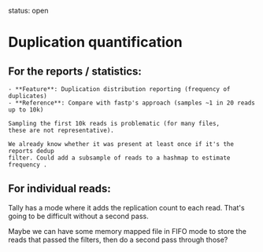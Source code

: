 status: open
# Duplication quantification


## For the reports / statistics:
    - **Feature**: Duplication distribution reporting (frequency of duplicates)
    - **Reference**: Compare with fastp's approach (samples ~1 in 20 reads up to 10k)

    Sampling the first 10k reads is problematic (for many files, 
    these are not representative).

    We already know whether it was present at least once if it's the reports dedup
    filter. Could add a subsample of reads to a hashmap to estimate frequency .


## For individual reads: 

Tally has a mode where it adds the replication count to each read.
That's going to be difficult without a second pass.

Maybe we can have some memory mapped file in FIFO mode to store the reads that passed the filters,
then do a second pass through those?


